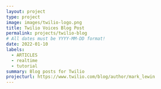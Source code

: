 ```yaml
---
layout: project
type: project
image: images/twilio-logo.png
title: Twilio Voices Blog Post
permalink: projects/twilio-blog
# All dates must be YYYY-MM-DD format!
date: 2022-01-10
labels:
  - ARTICLES
  - realtime
  - tutorial
summary: Blog posts for Twilio
projecturl: https://www.twilio.com/blog/author/mark_lewin
---
```

